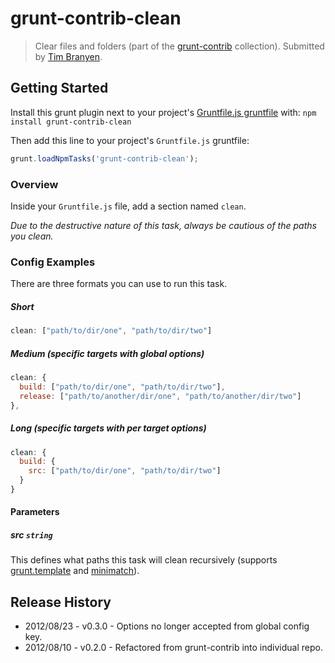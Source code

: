 # grunt-contrib-clean
> Clear files and folders (part of the [grunt-contrib](/gruntjs/grunt-contrib) collection).  Submitted by [Tim Branyen](/tbranyen).

## Getting Started
Install this grunt plugin next to your project's [Gruntfile.js gruntfile][getting_started] with: `npm install grunt-contrib-clean`

Then add this line to your project's `Gruntfile.js` gruntfile:

```javascript
grunt.loadNpmTasks('grunt-contrib-clean');
```

[grunt]: https://github.com/cowboy/grunt
[getting_started]: https://github.com/cowboy/grunt/blob/master/docs/getting_started.md

### Overview

Inside your `Gruntfile.js` file, add a section named `clean`.

*Due to the destructive nature of this task, always be cautious of the paths you clean.*

### Config Examples

There are three formats you can use to run this task.

##### Short

``` javascript
clean: ["path/to/dir/one", "path/to/dir/two"]
```

##### Medium (specific targets with global options)

``` javascript
clean: {
  build: ["path/to/dir/one", "path/to/dir/two"],
  release: ["path/to/another/dir/one", "path/to/another/dir/two"]
},
```

##### Long (specific targets with per target options)

``` javascript
clean: {
  build: {
    src: ["path/to/dir/one", "path/to/dir/two"]
  }
}
```

#### Parameters

##### src ```string```

This defines what paths this task will clean recursively (supports [grunt.template](https://github.com/cowboy/grunt/blob/master/docs/api_template.md) and [minimatch](https://github.com/isaacs/minimatch)).

## Release History

* 2012/08/23 - v0.3.0 - Options no longer accepted from global config key.
* 2012/08/10 - v0.2.0 - Refactored from grunt-contrib into individual repo.
